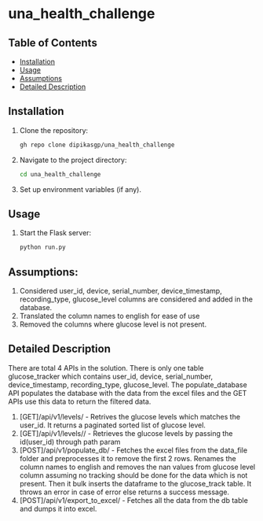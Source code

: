 # una_health_challenge

 

## Table of Contents

- [Installation](#installation)
- [Usage](#usage)
- [Assumptions](#assumptions)
- [Detailed Description](#detailed_description)
  
## Installation

1. Clone the repository:

    ```bash
    gh repo clone dipikasgp/una_health_challenge
    ```

2. Navigate to the project directory:

    ```bash
    cd una_health_challenge
    ```



3. Set up environment variables (if any).

## Usage

1. Start the Flask server:

    ```bash
    python run.py
    ```

## Assumptions:
1. Considered user_id, device, serial_number, device_timestamp,	recording_type,	glucose_level columns are considered and added in the database.
2. Translated the column names to english for ease of use
3. Removed the columns where glucose level is not present.
   



## Detailed Description
There are total 4 APIs in the solution. There is only one table glucose_tracker which contains user_id, device, serial_number, device_timestamp,	recording_type,	glucose_level.
The populate_database API populates the database with the data from the excel files and the GET APIs use this data to return the filtered data.

1. [GET]/api/v1/levels/ - Retrives the glucose levels which matches the user_id. It returns a paginated sorted list of glucose level.
2. [GET]/api/v1/levels/<id>/ - Retrieves the glucose levels by passing the  id(user_id) through path param
3. [POST]/api/v1/populate_db/ - Fetches the excel files from the data_file folder and preprocesses it to remove the first 2 rows. Renames the column names to english and removes the nan values from glucose level column assuming no tracking should be done for the data which is not present. Then it bulk inserts the dataframe to the glucose_track table. It throws an error in case of error else returns a success message.
5. [POST]/api/v1/export_to_excel/ - Fetches all the data from the db table and dumps it into excel.

   


